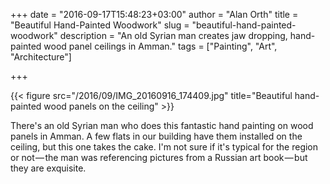 +++
date = "2016-09-17T15:48:23+03:00"
author = "Alan Orth"
title = "Beautiful Hand-Painted Woodwork"
slug = "beautiful-hand-painted-woodwork"
description = "An old Syrian man creates jaw dropping, hand-painted wood panel ceilings in Amman."
tags = ["Painting", "Art", "Architecture"]

+++

{{< figure src="/2016/09/IMG_20160916_174409.jpg" title="Beautiful hand-painted wood panels on the ceiling" >}}

There's an old Syrian man who does this fantastic hand painting on wood panels in Amman. A few flats in our building have them installed on the ceiling, but this one takes the cake. I'm not sure if it's typical for the region or not — the man was referencing pictures from a Russian art book — but they are exquisite.
